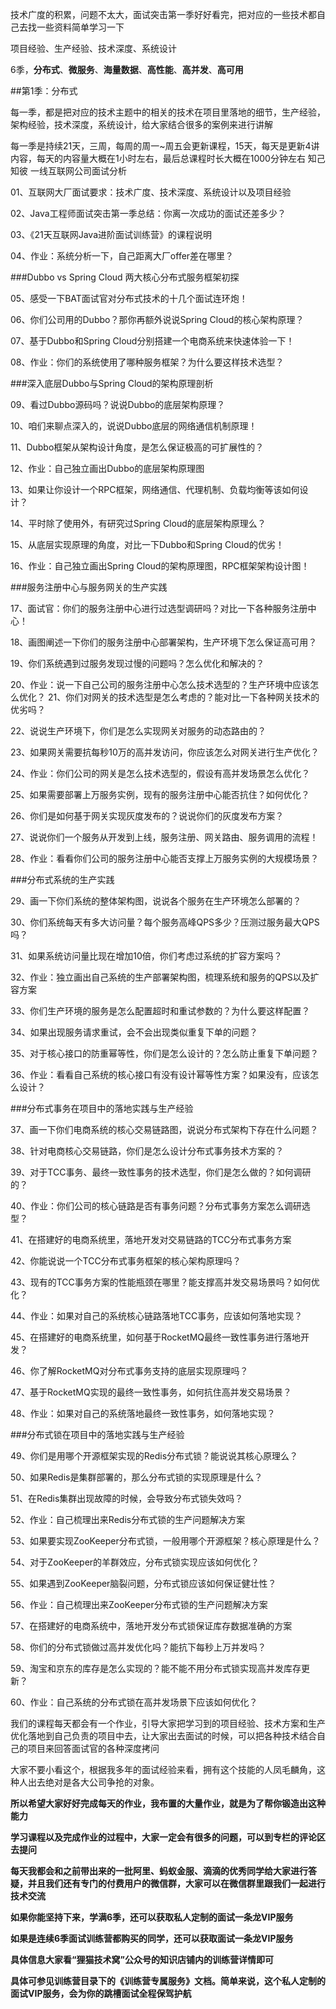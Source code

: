 
技术广度的积累，问题不太大，面试突击第一季好好看完，把对应的一些技术都自己去找一些资料简单学习一下

项目经验、生产经验、技术深度、系统设计

6季，**分布式**、**微服务**、**海量数据**、**高性能**、**高并发**、**高可用**

##第1季：分布式

每一季，都是把对应的技术主题中的相关的技术在项目里落地的细节，生产经验，架构经验，技术深度，系统设计，给大家结合很多的案例来进行讲解

每一季是持续21天，三周，每周的周一~周五会更新课程，15天，每天是更新4讲内容，每天的内容量大概在1小时左右，最后总课程时长大概在1000分钟左右
知己知彼
一线互联网公司面试分析

01、互联网大厂面试要求：技术广度、技术深度、系统设计以及项目经验

02、Java工程师面试突击第一季总结：你离一次成功的面试还差多少？

03、《21天互联网Java进阶面试训练营》的课程说明

04、作业：系统分析一下，自己距离大厂offer差在哪里？

###Dubbo vs Spring Cloud
两大核心分布式服务框架初探

05、感受一下BAT面试官对分布式技术的十几个面试连环炮！

06、你们公司用的Dubbo？那你再额外说说Spring Cloud的核心架构原理？

07、基于Dubbo和Spring Cloud分别搭建一个电商系统来快速体验一下！

08、作业：你们的系统使用了哪种服务框架？为什么要这样技术选型？



###深入底层Dubbo与Spring Cloud的架构原理剖析

09、看过Dubbo源码吗？说说Dubbo的底层架构原理？

10、咱们来聊点深入的，说说Dubbo底层的网络通信机制原理！

11、Dubbo框架从架构设计角度，是怎么保证极高的可扩展性的？

12、作业：自己独立画出Dubbo的底层架构原理图

13、如果让你设计一个RPC框架，网络通信、代理机制、负载均衡等该如何设计？

14、平时除了使用外，有研究过Spring Cloud的底层架构原理么？

15、从底层实现原理的角度，对比一下Dubbo和Spring Cloud的优劣！

16、作业：自己独立画出Spring Cloud的架构原理图，RPC框架架构设计图！


###服务注册中心与服务网关的生产实践

17、面试官：你们的服务注册中心进行过选型调研吗？对比一下各种服务注册中心！

18、画图阐述一下你们的服务注册中心部署架构，生产环境下怎么保证高可用？

19、你们系统遇到过服务发现过慢的问题吗？怎么优化和解决的？

20、作业：说一下自己公司的服务注册中心怎么技术选型的？生产环境中应该怎么优化？
21、你们对网关的技术选型是怎么考虑的？能对比一下各种网关技术的优劣吗？

22、说说生产环境下，你们是怎么实现网关对服务的动态路由的？

23、如果网关需要抗每秒10万的高并发访问，你应该怎么对网关进行生产优化？

24、作业：你们公司的网关是怎么技术选型的，假设有高并发场景怎么优化？

25、如果需要部署上万服务实例，现有的服务注册中心能否抗住？如何优化？

26、你们是如何基于网关实现灰度发布的？说说你们的灰度发布方案？

27、说说你们一个服务从开发到上线，服务注册、网关路由、服务调用的流程！

28、作业：看看你们公司的服务注册中心能否支撑上万服务实例的大规模场景？


###分布式系统的生产实践

29、画一下你们系统的整体架构图，说说各个服务在生产环境怎么部署的？

30、你们系统每天有多大访问量？每个服务高峰QPS多少？压测过服务最大QPS吗？

31、如果系统访问量比现在增加10倍，你们考虑过系统的扩容方案吗？

32、作业：独立画出自己系统的生产部署架构图，梳理系统和服务的QPS以及扩容方案

33、你们生产环境的服务是怎么配置超时和重试参数的？为什么要这样配置？

34、如果出现服务请求重试，会不会出现类似重复下单的问题？

35、对于核心接口的防重幂等性，你们是怎么设计的？怎么防止重复下单问题？

36、作业：看看自己系统的核心接口有没有设计幂等性方案？如果没有，应该怎么设计？


###分布式事务在项目中的落地实践与生产经验

37、画一下你们电商系统的核心交易链路图，说说分布式架构下存在什么问题？

38、针对电商核心交易链路，你们是怎么设计分布式事务技术方案的？

39、对于TCC事务、最终一致性事务的技术选型，你们是怎么做的？如何调研的？

40、作业：你们公司的核心链路是否有事务问题？分布式事务方案怎么调研选型？

41、在搭建好的电商系统里，落地开发对交易链路的TCC分布式事务方案

42、你能说说一个TCC分布式事务框架的核心架构原理吗？

43、现有的TCC事务方案的性能瓶颈在哪里？能支撑高并发交易场景吗？如何优化？

44、作业：如果对自己的系统核心链路落地TCC事务，应该如何落地实现？

45、在搭建好的电商系统里，如何基于RocketMQ最终一致性事务进行落地开发？

46、你了解RocketMQ对分布式事务支持的底层实现原理吗？

47、基于RocketMQ实现的最终一致性事务，如何抗住高并发交易场景？

48、作业：如果对自己的系统落地最终一致性事务，如何落地实现？


###分布式锁在项目中的落地实践与生产经验

49、你们是用哪个开源框架实现的Redis分布式锁？能说说其核心原理么？

50、如果Redis是集群部署的，那么分布式锁的实现原理是什么？

51、在Redis集群出现故障的时候，会导致分布式锁失效吗？

52、作业：自己梳理出来Redis分布式锁的生产问题解决方案

53、如果要实现ZooKeeper分布式锁，一般用哪个开源框架？核心原理是什么？

54、对于ZooKeeper的羊群效应，分布式锁实现应该如何优化？

55、如果遇到ZooKeeper脑裂问题，分布式锁应该如何保证健壮性？

56、作业：自己梳理出来ZooKeeper分布式锁的生产问题解决方案

57、在搭建好的电商系统中，落地开发分布式锁保证库存数据准确的方案

58、你们的分布式锁做过高并发优化吗？能抗下每秒上万并发吗？

59、淘宝和京东的库存是怎么实现的？能不能不用分布式锁实现高并发库存更新？

60、作业：自己系统的分布式锁在高并发场景下应该如何优化？


我们的课程每天都会有一个作业，引导大家把学习到的项目经验、技术方案和生产优化落地到自己负责的项目中去，让大家出去面试的时候，可以把各种技术结合自己的项目来回答面试官的各种深度拷问

大家不要小看这个，根据我多年的面试经验来看，拥有这个技能的人凤毛麟角，这种人出去绝对是各大公司争抢的对象。

**所以希望大家好好完成每天的作业，我布置的大量作业，就是为了帮你锻造出这种能力**

**学习课程以及完成作业的过程中，大家一定会有很多的问题，可以到专栏的评论区去提问**

**每天我都会和之前带出来的一批阿里、蚂蚁金服、滴滴的优秀同学给大家进行答疑，并且我们还有专门的付费用户的微信群，大家可以在微信群里跟我们一起进行技术交流**

**如果你能坚持下来，学满6季，还可以获取私人定制的面试一条龙VIP服务**

**如果是连续6季面试训练营都购买的同学，还可以获取面试一条龙VIP服务**

**具体信息大家看“狸猫技术窝”公众号的知识店铺内的训练营详情即可**

**具体可参见训练营目录下的《训练营专属服务》文档。简单来说，这个私人定制的面试VIP服务，会为你的跳槽面试全程保驾护航**